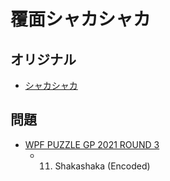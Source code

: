 # 覆面シャカシャカ

## オリジナル
- [シャカシャカ](shakashaka.md)

## 問題
- [WPF PUZZLE GP 2021 ROUND 3](../questions/wpfpgp2021-3.md)
	- 11. Shakashaka (Encoded)
